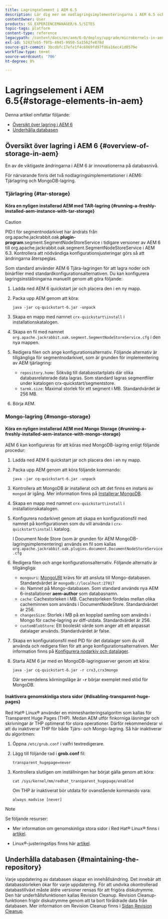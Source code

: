 ```yaml
---
title: Lagringselement i AEM 6.5
description: Lär dig mer om nodlagringsimplementeringarna i AEM 6.5 och hur du underhåller databasen.
contentOwner: User
products: SG_EXPERIENCEMANAGER/6.5/SITES
topic-tags: platform
content-type: reference
legacypath: /content/docs/en/aem/6-0/deploy/upgrade/microkernels-in-aem-6-0
exl-id: 52437eb5-f9fb-4945-9950-5a1562fe878d
source-git-commit: 3bcdbfc17efe1f4c6069fd97fd6a16ec41d0579e
workflow-type: tm+mt
source-wordcount: '706'
ht-degree: 0%

---
```


# Lagringselement i AEM 6.5{#storage-elements-in-aem}

Denna artikel omfattar följande:

* [Översikt över lagring i AEM 6](/help/sites-deploying/storage-elements-in-aem-6.md#overview-of-storage-in-aem)
* [Underhålla databasen](/help/sites-deploying/storage-elements-in-aem-6.md#maintaining-the-repository)

## Översikt över lagring i AEM 6 {#overview-of-storage-in-aem}

En av de viktigaste ändringarna i AEM 6 är innovationerna på databasnivå.

För närvarande finns det två nodlagringsimplementationer i AEM6: Tjärlagring och MongoDB-lagring.

### Tjärlagring {#tar-storage}

#### Köra en nyligen installerad AEM med TAR-lagring {#running-a-freshly-installed-aem-instance-with-tar-storage}

>[!CAUTION]
>
>PID:t för segmentnodarkivet har ändrats från org.apache.jackrabbit.oak.**plugin-program**.segment.SegmentNodeStoreService i tidigare versioner av AEM 6 till org.apache.jackrabbit.oak.segment.SegmentNodeStoreService i AEM 6.3. Kontrollera att nödvändiga konfigurationsjusteringar görs så att ändringarna återspeglas.

Som standard använder AEM 6 Tjära-lagringen för att lagra noder och binärfiler med standardkonfigurationsalternativen. Du kan konfigurera lagringsinställningarna manuellt genom att göra följande:

1. Ladda ned AEM 6 quickstart jar och placera den i en ny mapp.
1. Packa upp AEM genom att köra:

   `java -jar cq-quickstart-6.jar -unpack`

1. Skapa en mapp med namnet `crx-quickstart\install` i installationskatalogen.

1. Skapa en fil med namnet `org.apache.jackrabbit.oak.segment.SegmentNodeStoreService.cfg` i den nya mappen.

1. Redigera filen och ange konfigurationsalternativ. Följande alternativ är tillgängliga för segmentnodarkivet, som är grunden för implementering av AEM tjärlagring:

   * `repository.home`: Sökväg till databasstartplats där olika databasrelaterade data lagras. Som standard lagras segmentfiler under katalogen crx-quickstart/segmentstore.
   * `tarmk.size`: Maximal storlek för ett segment i MB. Standardvärdet är 256 MB.

1. Börja AEM.

### Mongo-lagring {#mongo-storage}

#### Köra en nyligen installerad AEM med Mongo Storage {#running-a-freshly-installed-aem-instance-with-mongo-storage}

AEM 6 kan konfigureras för att köras med MongoDB-lagring enligt följande procedur:

1. Ladda ned AEM 6 quickstart jar och placera den i en ny mapp.
1. Packa upp AEM genom att köra följande kommando:

   `java -jar cq-quickstart-6.jar -unpack`

1. Kontrollera att MongoDB är installerat och att det finns en instans av `mongod` är igång. Mer information finns på [Installerar MongoDB](https://docs.mongodb.org/manual/installation/).
1. Skapa en mapp med namnet `crx-quickstart\install` i installationskatalogen.
1. Konfigurera nodarkivet genom att skapa en konfigurationsfil med namnet på konfigurationen som du vill använda i `crx-quickstart\install` katalog.

   I Document Node Store (som är grunden för AEM MongoDB-lagringsimplementering) används en fil som kallas `org.apache.jackrabbit.oak.plugins.document.DocumentNodeStoreService.cfg`

1. Redigera filen och ange konfigurationsalternativ. Följande alternativ är tillgängliga:

   * `mongouri`: [MongoURI](https://docs.mongodb.org/manual/reference/connection-string/) krävs för att ansluta till Mongo-databasen. Standardvärdet är `mongodb://localhost:27017`
   * `db`: Namnet på Mongo-databasen. Som standard används nya AEM 6-installationer **aem-author** som databasnamn.
   * `cache`: Cachestorleken i MB. Cachestorleken fördelas mellan olika cacheminnen som används i DocumentNodeStore. Standardvärdet är 256.
   * `changesSize`: Storlek i MB på en kopplad samling som används i Mongo för cache-lagring av diff-utdata. Standardvärdet är 256.
   * `customBlobStore`: Ett booleskt värde som anger att ett anpassat datalager används. Standardvärdet är false.

1. Skapa en konfigurationsfil med PID för det datalager som du vill använda och redigera filen för att ange konfigurationsalternativen. Mer information finns på [Konfigurera nodarkiv och datalager](/help/sites-deploying/data-store-config.md).

1. Starta AEM 6 jar med en MongoDB-lagringsserver genom att köra:

   ```shell
   java -jar cq-quickstart-6.jar -r crx3,crx3mongo
   ```

   Där serverdelens körningsläge är **`-r`** börjar exemplet med stöd för MongoDB.

#### Inaktivera genomskinliga stora sidor {#disabling-transparent-huge-pages}

Red Hat® Linux® använder en minneshanteringsalgoritm som kallas för Transparent Huge Pages (THP). Medan AEM utför finkorniga läsningar och skrivningar är THP optimerat för stora operationer. Därför rekommenderar vi att du inaktiverar THP för både Tjärs- och Mongo-lagring. Så här inaktiverar du algoritmen:

1. Öppna `/etc/grub.conf` i valfri textredigerare.
1. Lägg till följande rad i **grob.conf** fil:

   ```
   transparent_hugepage=never
   ```

1. Kontrollera slutligen om inställningen har börjat gälla genom att köra:

   ```
   cat /sys/kernel/mm/redhat_transparent_hugepage/enabled
   ```

   Om THP är inaktiverat bör utdata för ovanstående kommando vara:

   ```
   always madvise [never]
   ```

>[!NOTE]
>
>Se följande resurser:
>
>* Mer information om genomskinliga stora sidor i Red Hat® Linux® finns i [artikel](https://access.redhat.com/solutions/46111).
* Linux®-justeringstips finns här [artikel](https://experienceleague.adobe.com/docs/experience-manager-65/deploying/configuring/configuring-performance.html).
>

## Underhålla databasen {#maintaining-the-repository}

Varje uppdatering av databasen skapar en innehållsändring. Det innebär att databasstorleken ökar för varje uppdatering. För att undvika okontrollerad databastillväxt måste äldre versioner rensas för att frigöra diskutrymme. Den här underhållsfunktionen kallas Revision Cleanup. Revision Cleanup-funktionen frigör diskutrymme genom att ta bort föråldrade data från databasen. Mer information om Revision Cleanup finns i [Sidan Revision Cleanup](/help/sites-deploying/revision-cleanup.md).

